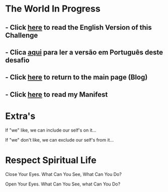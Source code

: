 # The World In Progress

## - Click [here](./EN_EN/README.md) to read the English Version of this Challenge

## - Clica [aqui](./PT_PT/README.md) para ler a versão em Português deste desafio

## - Click [here](https://wiki.odicforcesounds.com/) to return to the main page (Blog)

## - Click [here](./MANIFEST.md) to read my Manifest

# Extra's

If "we" like, we can include our self's on it...

If "we" don't like, we can exclude our self's from it...

# Respect Spiritual Life

Close Your Eyes. What Can You See, What Can You Do?

Open Your Eyes. What Can You See, what Can You Do?

